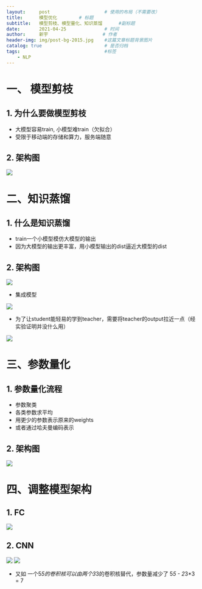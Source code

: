 ```yaml
---
layout:     post                    # 使用的布局（不需要改）
title:      模型优化		# 标题 		  
subtitle:   模型剪枝、模型量化、知识蒸馏		#副标题
date:       2021-04-25              # 时间
author:     新宇                    # 作者
header-img: img/post-bg-2015.jpg    #这篇文章标题背景图片
catalog: true                       # 是否归档
tags:                               #标签
    - NLP
---
```

# 一、 模型剪枝
## 1. 为什么要做模型剪枝
- 大模型容易train, 小模型难train（欠拟合）
- 受限于移动端的存储和算力，服务端随意

## 2. 架构图
![](https://tva1.sinaimg.cn/large/008i3skNly1grlnsi5qd2j30ln0ftag4.jpg)


# 二、知识蒸馏

## 1. 什么是知识蒸馏

- train一个小模型模仿大模型的输出
- 因为大模型的输出更丰富，用小模型输出的dist逼近大模型的dist


## 2. 架构图

![](https://tva1.sinaimg.cn/large/008i3skNly1grlovd31ykj30m60gbaf4.jpg)

- 集成模型

![](https://tva1.sinaimg.cn/large/008i3skNly1grlp1f49vej30m30g8gqk.jpg)

- 为了让student能轻易的学到teacher，需要将teacher的output拉近一点（经实验证明并没什么用）

![](https://tva1.sinaimg.cn/large/008i3skNly1grlp51tqnfj30m30g9779.jpg)


# 三、参数量化

## 1. 参数量化流程

- 参数聚类
- 各类参数求平均
- 用更少的参数表示原来的weights
- 或者通过哈夫曼编码表示

## 2. 架构图
![](https://tva1.sinaimg.cn/large/008i3skNly1grlpagzm7vj30lq0f4n32.jpg)

# 四、调整模型架构

## 1. FC
![](https://tva1.sinaimg.cn/large/008i3skNly1grlpgtdav5j30n90g2whj.jpg)

## 2. CNN
![](https://tva1.sinaimg.cn/large/008i3skNly1grlpm9ugw3j30lm0gf77q.jpg)
![](https://tva1.sinaimg.cn/large/008i3skNly1grlplupizyj30lx0gan1n.jpg)

- 又如 一个5*5的卷积核可以由两个3*3的卷积核替代，参数量减少了 5*5 - 2*3*3 = 7